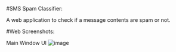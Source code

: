 #SMS Spam Classifier:

A web application to check if a message contents are spam or not.

#Web Screenshots:

Main Window UI ![image](https://github.com/Nivi6114/SMS-Spam-Classifier/assets/134807378/53167e4f-683c-44e6-9659-69d77be44fc8)
